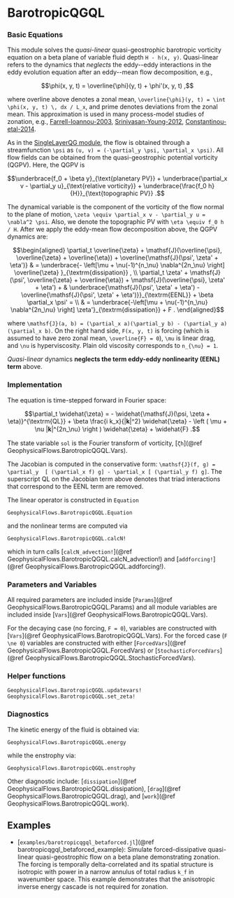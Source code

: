 # BarotropicQGQL

### Basic Equations

This module solves the *quasi-linear* quasi-geostrophic barotropic vorticity equation on a beta 
plane of variable fluid depth ``H - h(x, y)``. Quasi-linear refers to the dynamics that *neglects* 
the eddy--eddy interactions in the eddy evolution equation after an eddy--mean flow decomposition, 
e.g., 

```math
\phi(x, y, t) = \overline{\phi}(y, t) + \phi'(x, y, t) ,
```

where overline above denotes a zonal mean, ``\overline{\phi}(y, t) = \int \phi(x, y, t) \, 𝖽x / L_x``, and prime denotes deviations from the zonal mean. This approximation is used in many process-model studies of zonation, e.g., [Farrell-Ioannou-2003](@citet), [Srinivasan-Young-2012](@citet), [Constantinou-etal-2014](@citet).

As in the [SingleLayerQG module](singlelayerqg.md), the flow is obtained through a 
streamfunction ``\psi`` as ``(u, v) = (-\partial_y \psi, \partial_x \psi)``. All flow fields 
can be obtained from the quasi-geostrophic potential vorticity (QGPV). Here, the QGPV is

```math
\underbrace{f_0 + \beta y}_{\text{planetary PV}} + \underbrace{\partial_x v
	- \partial_y u}_{\text{relative vorticity}} + \underbrace{\frac{f_0 h}{H}}_{\text{topographic PV}} .
```

The dynamical variable is the component of the vorticity of the flow normal to the plane of 
motion, ``\zeta \equiv \partial_x v - \partial_y u = \nabla^2 \psi``. Also, we denote the 
topographic PV with ``\eta \equiv f_0 h / H``. After we apply the eddy-mean flow decomposition 
above, the QGPV dynamics are:

```math
\begin{aligned}
	\partial_t \overline{\zeta} + \mathsf{J}(\overline{\psi}, \overline{\zeta} + \overline{\eta}) + \overline{\mathsf{J}(\psi', \zeta' + \eta')} & = \underbrace{- \left[\mu + \nu(-1)^{n_\nu} \nabla^{2n_\nu}
	\right] \overline{\zeta} }_{\textrm{dissipation}} , \\
	\partial_t \zeta'  + \mathsf{J}(\psi', \overline{\zeta} + \overline{\eta}) + \mathsf{J}(\overline{\psi}, \zeta' + \eta') + & \underbrace{\mathsf{J}(\psi', \zeta' + \eta') - \overline{\mathsf{J}(\psi', \zeta' + \eta')}}_{\textrm{EENL}} + \beta \partial_x \psi' = \\
	& = \underbrace{-\left[\mu + \nu(-1)^{n_\nu} \nabla^{2n_\nu} \right] \zeta'}_{\textrm{dissipation}} + F .
\end{aligned}
```

where ``\mathsf{J}(a, b) = (\partial_x a)(\partial_y b) - (\partial_y a)(\partial_x b)``. On 
the right hand side, ``F(x, y, t)`` is forcing (which is assumed to have zero zonal mean, 
``\overline{F} = 0``), ``\mu`` is linear drag, and ``\nu`` is hyperviscosity. Plain old 
viscosity corresponds to ``n_{\nu} = 1``.

*Quasi-linear* dynamics **neglects the term eddy-eddy nonlinearity (EENL) term** above.


### Implementation

The equation is time-stepped forward in Fourier space:

```math
\partial_t \widehat{\zeta} = - \widehat{\mathsf{J}(\psi, \zeta + \eta)}^{\textrm{QL}} + \beta \frac{i k_x}{|𝐤|^2} \widehat{\zeta} - \left ( \mu + \nu |𝐤|^{2n_\nu} \right ) \widehat{\zeta} + \widehat{F} .
```

The state variable `sol` is the Fourier transform of vorticity, [`ζh`](@ref GeophysicalFlows.BarotropicQGQL.Vars).

The Jacobian is computed in the conservative form: ``\mathsf{J}(f, g) = \partial_y 
[ (\partial_x f) g] - \partial_x [ (\partial_y f) g]``. The superscript QL on the Jacobian term 
above denotes that triad interactions that correspond to the EENL term are removed.

The linear operator is constructed in `Equation`

```@docs
GeophysicalFlows.BarotropicQGQL.Equation
```

and the nonlinear terms are computed via

```@docs
GeophysicalFlows.BarotropicQGQL.calcN!
```

which in turn calls [`calcN_advection!`](@ref GeophysicalFlows.BarotropicQGQL.calcN_advection!) 
and [`addforcing!`](@ref GeophysicalFlows.BarotropicQGQL.addforcing!).


### Parameters and Variables

All required parameters are included inside [`Params`](@ref GeophysicalFlows.BarotropicQGQL.Params)
and all module variables are included inside [`Vars`](@ref GeophysicalFlows.BarotropicQGQL.Vars).

For the decaying case (no forcing, ``F = 0``), variables are constructed with [`Vars`](@ref GeophysicalFlows.BarotropicQGQL.Vars).
For the forced case (``F \ne 0``) variables are constructed with either [`ForcedVars`](@ref GeophysicalFlows.BarotropicQGQL.ForcedVars)
or [`StochasticForcedVars`](@ref GeophysicalFlows.BarotropicQGQL.StochasticForcedVars).


### Helper functions

```@docs
GeophysicalFlows.BarotropicQGQL.updatevars!
GeophysicalFlows.BarotropicQGQL.set_zeta!
```


### Diagnostics

The kinetic energy of the fluid is obtained via:

```@docs
GeophysicalFlows.BarotropicQGQL.energy
```

while the enstrophy via:

```@docs
GeophysicalFlows.BarotropicQGQL.enstrophy
```

Other diagnostic include: [`dissipation`](@ref GeophysicalFlows.BarotropicQGQL.dissipation), 
[`drag`](@ref GeophysicalFlows.BarotropicQGQL.drag), and [`work`](@ref GeophysicalFlows.BarotropicQGQL.work).


## Examples

- [`examples/barotropicqgql_betaforced.jl`](@ref barotropicqgql_betaforced_example): Simulate forced-dissipative quasi-linear
  quasi-geostrophic flow on a beta plane demonstrating zonation. The forcing is temporally delta-correlated and its spatial
  structure is isotropic with power in a narrow annulus of total radius ``k_f`` in wavenumber space. This example demonstrates
  that the anisotropic inverse energy cascade is not required for zonation.
